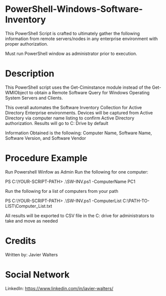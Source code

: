 # PowerShell-Windows-Software-Inventory
This PowerShell Script is crafted to ultimately gather the following information from remote servers/nodes in any enterprise environment with proper authorization. 

Must run PowerShell window as administrator prior to execution. 

# Description
This PowerShell script uses the Get-Ciminstance module instead of the Get-WMIObject to obtain a Remote Software Query for Windows Operating System Servers and Clients. 

This overall automates the Software Inventory Collection for Active Directory Enterprise environments.
Devices will be captured from Active Directory via computer name listing to confirm Active Directory authorization.
Results will go to C: Drive by default 

Information Obtained is the following:
Computer Name, Software Name, Software Version, and Software Vendor


# Procedure Example
Run Powershell Winfow as Admin
Run the following for one computer:

PS C:\YOUR-SCRIPT-PATH> .\SW-INV.ps1 -ComputerName PC1 

Run the following for a list of computers from your path 

PS C:\YOUR-SCRIPT-PATH> .\SW-INV.ps1 -ComputerList C:\PATH-TO-LIST\Computer_List.txt
      
All results will be exported to CSV file in the C: drive for administrators to take and move as needed

# Credits
Written by: Javier Walters

# Social Network
LinkedIn: https://www.linkedin.com/in/javier-walters/
